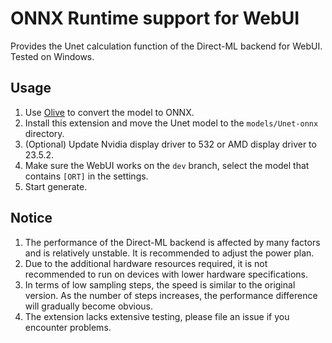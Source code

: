 # ONNX Runtime support for WebUI

Provides the Unet calculation function of the Direct-ML backend for WebUI. Tested on Windows.

## Usage

1. Use [Olive](https://github.com/microsoft/Olive/tree/main/examples/directml/stable_diffusion) to convert the model to ONNX.
2. Install this extension and move the Unet model to the `models/Unet-onnx` directory.
3. (Optional) Update Nvidia display driver to 532 or AMD display driver to 23.5.2.
4. Make sure the WebUI works on the `dev` branch, select the model that contains `[ORT]` in the settings.
5. Start generate.

## Notice

1. The performance of the Direct-ML backend is affected by many factors and is relatively unstable. It is recommended to adjust the power plan.
2. Due to the additional hardware resources required, it is not recommended to run on devices with lower hardware specifications.
3. In terms of low sampling steps, the speed is similar to the original version. As the number of steps increases, the performance difference will gradually become obvious.
4. The extension lacks extensive testing, please file an issue if you encounter problems.